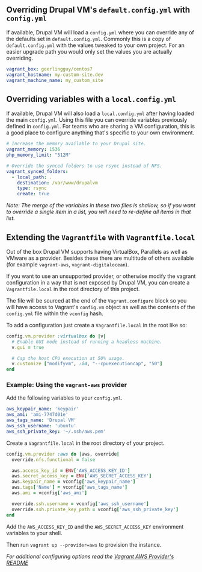 ## Overriding Drupal VM's `default.config.yml` with `config.yml`

If available, Drupal VM will load a `config.yml` where you can override any of the defaults set in `default.config.yml`. Commonly this is a copy of `default.config.yml` with the values tweaked to your own project. For an easier upgrade path you would only set the values you are actually overriding.

```yaml
vagrant_box: geerlingguy/centos7
vagrant_hostname: my-custom-site.dev
vagrant_machine_name: my_custom_site
```

## Overriding variables with a `local.config.yml`

If available, Drupal VM will also load a `local.config.yml` after having loaded the main `config.yml`. Using this file you can override variables previously defined in `config.yml`. For teams who are sharing a VM configuration, this is a good place to configure anything that's specific to your own environment.

```yaml
# Increase the memory available to your Drupal site.
vagrant_memory: 1536
php_memory_limit: "512M"

# Override the synced folders to use rsync instead of NFS.
vagrant_synced_folders:
  - local_path: .
    destination: /var/www/drupalvm
    type: rsync
    create: true
```

_Note: The merge of the variables in these two files is shallow, so if you want to override a single item in a list, you will need to re-define all items in that list._

## Extending the `Vagrantfile` with `Vagrantfile.local`

Out of the box Drupal VM supports having VirtualBox, Parallels as well as VMware as a provider. Besides these there are multitude of others available (for example `vagrant-aws`, `vagrant-digitalocean`).

If you want to use an unsupported provider, or otherwise modify the vagrant configuration in a way that is not exposed by Drupal VM, you can create a `Vagrantfile.local` in the root directory of this project.

The file will be sourced at the end of the `Vagrant.configure` block so you will have access to Vagrant's `config.vm` object as well as the contents of the `config.yml` file within the `vconfig` hash.

To add a configuration just create a `Vagrantfile.local` in the root like so:

```ruby
config.vm.provider :virtualbox do |v|
  # Enable GUI mode instead of running a headless machine.
  v.gui = true

  # Cap the host CPU execution at 50% usage.
  v.customize ["modifyvm", :id, "--cpuexecutioncap", "50"]
end
```

### Example: Using the `vagrant-aws` provider

Add the following variables to your `config.yml`.

```yaml
aws_keypair_name: 'keypair'
aws_ami: 'ami-7747d01e'
aws_tags_name: 'Drupal VM'
aws_ssh_username: 'ubuntu'
aws_ssh_private_key: '~/.ssh/aws.pem'
```

Create a `Vagrantfile.local` in the root directory of your project.

```ruby
config.vm.provider :aws do |aws, override|
  override.nfs.functional = false

  aws.access_key_id = ENV['AWS_ACCESS_KEY_ID']
  aws.secret_access_key = ENV['AWS_SECRET_ACCESS_KEY']
  aws.keypair_name = vconfig['aws_keypair_name']
  aws.tags['Name'] = vconfig['aws_tags_name']
  aws.ami = vconfig['aws_ami']

  override.ssh.username = vconfig['aws_ssh_username']
  override.ssh.private_key_path = vconfig['aws_ssh_private_key']
end
```

Add the `AWS_ACCESS_KEY_ID` and the `AWS_SECRET_ACCESS_KEY` environment variables to your shell.

Then run `vagrant up --provider=aws` to provision the instance.

_For additional configuring options read the [Vagrant AWS Provider's README](https://github.com/mitchellh/vagrant-aws#readme)_
